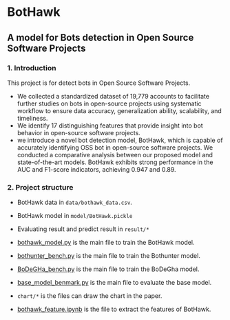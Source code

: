 # BotHawk
##  A model for Bots detection in Open Source Software Projects
### 1. Introduction

This project is for detect bots in Open Source Software Projects.

- We collected a standardized dataset of 19,779 accounts to facilitate further studies on bots in open-source projects using systematic workflow to ensure data accuracy, generalization ability, scalability, and timeliness.
- We identify 17 distinguishing features that provide insight into bot behavior in open-source software
  projects.
- we introduce a novel bot detection model, BotHawk, which is capable of accurately identifying OSS bot in open-source software projects. We conducted a comparative analysis between our proposed model and state-of-the-art models. BotHawk
  exhibits strong performance in the AUC and F1-score indicators, achieving 0.947 and 0.89.


### 2. Project structure

- BotHawk data in `data/bothawk_data.csv`.

- BotHawk model in `model/BotHawk.pickle`

- Evaluating result and predict result in `result/*`

- [bothawk_model.py](bothawk_model.py) is the main file to train the BotHawk model.

- [bothunter_bench.py](bothunter_bench.py) is the main file to train the Bothunter model.

- [BoDeGHa_bench.py](BoDeGHa_bench.py) is the main file to train the BoDeGha model.

- [base_model_benmark.py](base_model_benmark.py) is the main file to evaluate the base model.

- `chart/*` is the files can draw the chart in the paper.

- [bothawk_feature.ipynb](bothawk_feature.ipynb) is the file to extract the features of BotHawk.
